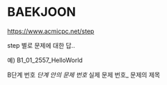 # BAEKJOON

https://www.acmicpc.net/step

step 별로 문제에 대한 답..

예)
B1_01_2557_HelloWorld

B단계 번호 _단계 안의 문제 번호_ 실제 문제 번호_ 문제의 제목 
